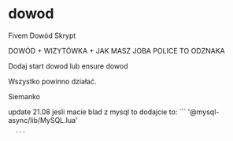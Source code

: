 # dowod
Fivem Dowód Skrypt

DOWÓD + WIZYTÓWKA + JAK MASZ JOBA POLICE TO ODZNAKA

Dodaj start dowod lub ensure dowod

Wszystko powinno działać.

Siemanko
 <p></p>
 update 21.08 jesli macie blad z mysql to dodajcie to:
 ```
      '@mysql-async/lib/MySQL.lua'
      
      ```
